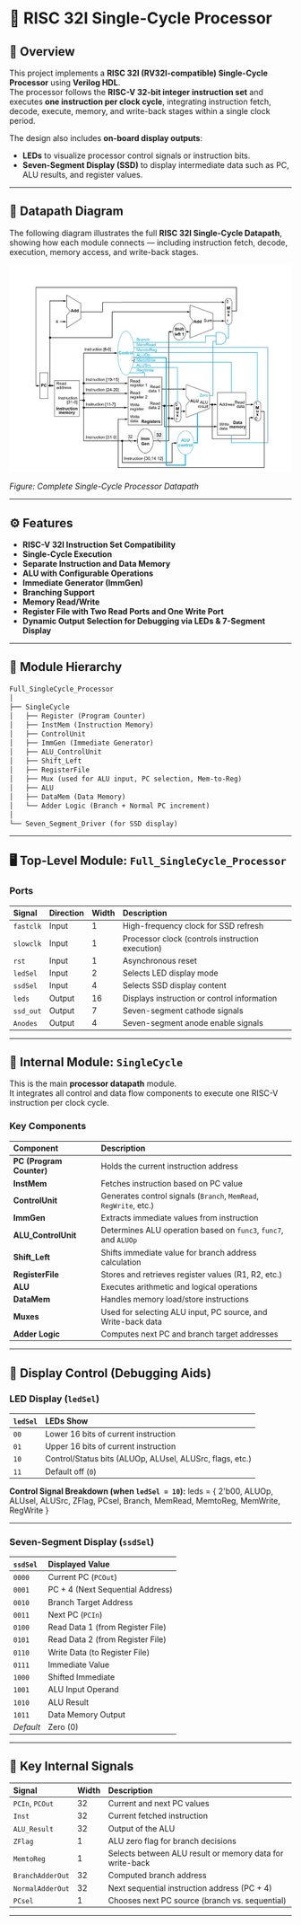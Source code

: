 # 🧠 RISC 32I Single-Cycle Processor

## 📘 Overview

This project implements a **RISC 32I (RV32I-compatible) Single-Cycle Processor** using **Verilog HDL**.  
The processor follows the **RISC-V 32-bit integer instruction set** and executes **one instruction per clock cycle**, integrating instruction fetch, decode, execute, memory, and write-back stages within a single clock period.

The design also includes **on-board display outputs**:
- **LEDs** to visualize processor control signals or instruction bits.
- **Seven-Segment Display (SSD)** to display intermediate data such as PC, ALU results, and register values.

---


## 🧭 Datapath Diagram

The following diagram illustrates the full **RISC 32I Single-Cycle Datapath**, showing how each module connects — including instruction fetch, decode, execution, memory access, and write-back stages.

![RISC 32I Single-Cycle Datapath](assets/datapath.png)

*Figure: Complete Single-Cycle Processor Datapath*

---

## ⚙️ Features

- **RISC-V 32I Instruction Set Compatibility**
- **Single-Cycle Execution**
- **Separate Instruction and Data Memory**
- **ALU with Configurable Operations**
- **Immediate Generator (ImmGen)**
- **Branching Support**
- **Memory Read/Write**
- **Register File with Two Read Ports and One Write Port**
- **Dynamic Output Selection for Debugging via LEDs & 7-Segment Display**

---

## 🧩 Module Hierarchy

```text
Full_SingleCycle_Processor
│
├── SingleCycle
│   ├── Register (Program Counter)
│   ├── InstMem (Instruction Memory)
│   ├── ControlUnit
│   ├── ImmGen (Immediate Generator)
│   ├── ALU_ControlUnit
│   ├── Shift_Left
│   ├── RegisterFile
│   ├── Mux (used for ALU input, PC selection, Mem-to-Reg)
│   ├── ALU
│   ├── DataMem (Data Memory)
│   └── Adder Logic (Branch + Normal PC increment)
│
└── Seven_Segment_Driver (for SSD display)

```

---

## 🖥️ Top-Level Module: `Full_SingleCycle_Processor`

### **Ports**
| Signal | Direction | Width | Description |
|:-------|:-----------|:-------|:-------------|
| `fastclk` | Input | 1 | High-frequency clock for SSD refresh |
| `slowclk` | Input | 1 | Processor clock (controls instruction execution) |
| `rst` | Input | 1 | Asynchronous reset |
| `ledSel` | Input | 2 | Selects LED display mode |
| `ssdSel` | Input | 4 | Selects SSD display content |
| `leds` | Output | 16 | Displays instruction or control information |
| `ssd_out` | Output | 7 | Seven-segment cathode signals |
| `Anodes` | Output | 4 | Seven-segment anode enable signals |

---

## 🧠 Internal Module: `SingleCycle`

This is the main **processor datapath** module.  
It integrates all control and data flow components to execute one RISC-V instruction per clock cycle.

### **Key Components**

| Component | Description |
|:-----------|:-------------|
| **PC (Program Counter)** | Holds the current instruction address |
| **InstMem** | Fetches instruction based on PC value |
| **ControlUnit** | Generates control signals (`Branch`, `MemRead`, `RegWrite`, etc.) |
| **ImmGen** | Extracts immediate values from instruction |
| **ALU_ControlUnit** | Determines ALU operation based on `func3`, `func7`, and `ALUOp` |
| **Shift_Left** | Shifts immediate value for branch address calculation |
| **RegisterFile** | Stores and retrieves register values (R1, R2, etc.) |
| **ALU** | Executes arithmetic and logical operations |
| **DataMem** | Handles memory load/store instructions |
| **Muxes** | Used for selecting ALU input, PC source, and Write-back data |
| **Adder Logic** | Computes next PC and branch target addresses |

---

## 🔦 Display Control (Debugging Aids)

### **LED Display (`ledSel`)**

| `ledSel` | LEDs Show |
|:----------|:------------|
| `00` | Lower 16 bits of current instruction |
| `01` | Upper 16 bits of current instruction |
| `10` | Control/Status bits (ALUOp, ALUsel, ALUSrc, flags, etc.) |
| `11` | Default off (`0`) |

**Control Signal Breakdown (when `ledSel = 10`):**
leds = { 2'b00, ALUOp, ALUsel, ALUSrc, ZFlag, PCsel, Branch, MemRead, MemtoReg, MemWrite, RegWrite }


---

### **Seven-Segment Display (`ssdSel`)**

| `ssdSel` | Displayed Value |
|:----------|:----------------|
| `0000` | Current PC (`PCOut`) |
| `0001` | PC + 4 (Next Sequential Address) |
| `0010` | Branch Target Address |
| `0011` | Next PC (`PCIn`) |
| `0100` | Read Data 1 (from Register File) |
| `0101` | Read Data 2 (from Register File) |
| `0110` | Write Data (to Register File) |
| `0111` | Immediate Value |
| `1000` | Shifted Immediate |
| `1001` | ALU Input Operand |
| `1010` | ALU Result |
| `1011` | Data Memory Output |
| *Default* | Zero (0) |

---

## 🧮 Key Internal Signals

| Signal | Width | Description |
|:--------|:-------|:-------------|
| `PCIn`, `PCOut` | 32 | Current and next PC values |
| `Inst` | 32 | Current fetched instruction |
| `ALU_Result` | 32 | Output of the ALU |
| `ZFlag` | 1 | ALU zero flag for branch decisions |
| `MemtoReg` | 1 | Selects between ALU result or memory data for write-back |
| `BranchAdderOut` | 32 | Computed branch address |
| `NormalAdderOut` | 32 | Next sequential instruction address (PC + 4) |
| `PCsel` | 1 | Chooses next PC source (branch vs. sequential) |

---



